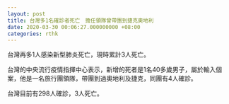 ```yaml
---
layout: post
title: 台灣多1名確診者死亡　擔任領隊曾帶團到捷克奧地利
date: 2020-03-30 00:06:27.000000000 +08:00
categories: rthk
---
```


台灣再多1人感染新型肺炎死亡，現時累計3人死亡。

台灣的中央流行疫情指揮中心表示，新增的死者是1名40多歲男子，屬於輸入個案，他是一名旅行團領隊，帶團到過奧地利及捷克，同團有4人確診。

台灣目前有298人確診，3人死亡。
